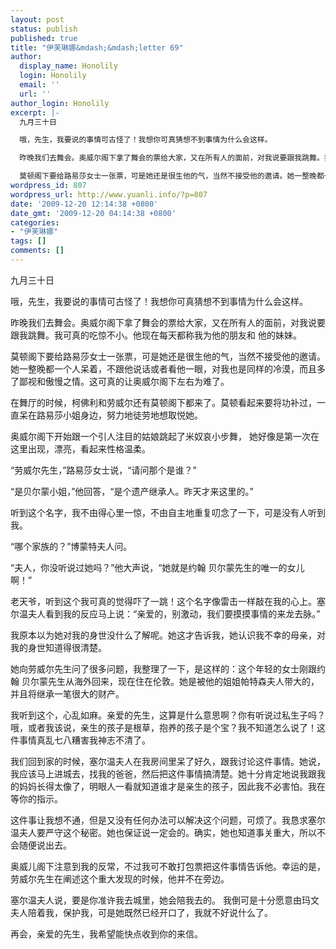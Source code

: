 ```yaml
---
layout: post
status: publish
published: true
title: "伊芙琳娜&mdash;&mdash;letter 69"
author:
  display_name: Honolily
  login: Honolily
  email: ''
  url: ''
author_login: Honolily
excerpt: |-
  九月三十日

  哦，先生，我要说的事情可古怪了！我想你可真猜想不到事情为什么会这样。

  昨晚我们去舞会。奥威尔阁下拿了舞会的票给大家，又在所有人的面前，对我说要跟我跳舞。我可真的吃惊不小。他现在每天都称我为他的朋友和 他的妹妹。

  莫顿阁下要给路易莎女士一张票，可是她还是很生他的气，当然不接受他的邀请。她一整晚都一个人呆着，不跟他说话或者看他一眼，对我也是同样的冷漠，而且多了鄙视和傲慢之情。这可真的让奥威尔阁下左右为难了。
wordpress_id: 807
wordpress_url: http://www.yuanli.info/?p=807
date: '2009-12-20 12:14:38 +0800'
date_gmt: '2009-12-20 04:14:38 +0800'
categories:
- "伊芙琳娜"
tags: []
comments: []
---
```

<p>九月三十日</p>
<p>哦，先生，我要说的事情可古怪了！我想你可真猜想不到事情为什么会这样。</p>
<p>昨晚我们去舞会。奥威尔阁下拿了舞会的票给大家，又在所有人的面前，对我说要跟我跳舞。我可真的吃惊不小。他现在每天都称我为他的朋友和 他的妹妹。</p>
<p>莫顿阁下要给路易莎女士一张票，可是她还是很生他的气，当然不接受他的邀请。她一整晚都一个人呆着，不跟他说话或者看他一眼，对我也是同样的冷漠，而且多了鄙视和傲慢之情。这可真的让奥威尔阁下左右为难了。<a id="more"></a><a id="more-807"></a></p>
<p>在舞厅的时候，柯佛利和劳威尔还有莫顿阁下都来了。莫顿看起来要将功补过，一直呆在路易莎小姐身边，努力地徒劳地想取悦她。</p>
<p>奥威尔阁下开始跟一个引人注目的姑娘跳起了米奴哀小步舞， 她好像是第一次在这里出现，漂亮，看起来性格温柔。</p>
<p>&ldquo;劳威尔先生，&rdquo;路易莎女士说，&ldquo;请问那个是谁？&rdquo;</p>
<p>&ldquo;是贝尔蒙小姐，&rdquo;他回答，&ldquo;是个遗产继承人。昨天才来这里的。&rdquo;</p>
<p>听到这个名字，我不由得心里一惊，不由自主地重复叨念了一下，可是没有人听到我。</p>
<p>&ldquo;哪个家族的？&rdquo;博蒙特夫人问。</p>
<p>&ldquo;夫人，你没听说过她吗？&rdquo;他大声说，&ldquo;她就是约翰 贝尔蒙先生的唯一的女儿啊！&rdquo;</p>
<p>老天爷，听到这个我可真的觉得吓了一跳！这个名字像雷击一样敲在我的心上。塞尔温夫人看到我的反应马上说：&ldquo;亲爱的，别激动，我们要摸摸事情的来龙去脉。&rdquo;</p>
<p>我原本以为她对我的身世没什么了解呢。她这才告诉我，她认识我不幸的母亲，对我的身世知道得很清楚。</p>
<p>她向劳威尔先生问了很多问题，我整理了一下，是这样的：这个年轻的女士刚跟约翰 贝尔蒙先生从海外回来，现在住在伦敦。她是被他的姐姐帕特森夫人带大的，并且将继承一笔很大的财产。</p>
<p>我听到这个，心乱如麻。亲爱的先生，这算是什么意思啊？你有听说过私生子吗？哦，或者我该说，亲生的孩子是根草，抱养的孩子是个宝？我不知道怎么说了！这件事情真乱七八糟害我神志不清了。</p>
<p>我们回到家的时候，塞尔温夫人在我房间里呆了好久，跟我讨论这件事情。她说，我应该马上进城去，找我的爸爸，然后把这件事情搞清楚。她十分肯定地说我跟我的妈妈长得太像了，明眼人一看就知道谁才是亲生的孩子，因此我不必害怕。我在等你的指示。</p>
<p>这件事让我想不通，但是又没有任何办法可以解决这个问题，可烦了。我恳求塞尔温夫人要严守这个秘密。她也保证说一定会的。确实，她也知道事关重大，所以不会随便说出去。</p>
<p>奥威儿阁下注意到我的反常，不过我可不敢打包票把这件事情告诉他。幸运的是，劳威尔先生在阐述这个重大发现的时候，他并不在旁边。</p>
<p>塞尔温夫人说，要是你准许我去城里，她会陪我去的。 我倒可是十分愿意由玛文夫人陪着我，保护我，可是她既然已经开口了，我就不好说什么了。</p>
<p>再会，亲爱的先生，我希望能快点收到你的来信。</p>
